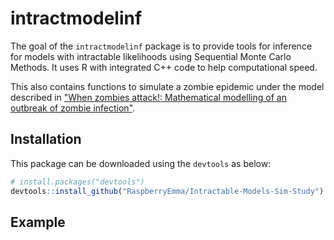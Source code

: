 # intractmodelinf
The goal of the `intractmodelinf` package is to provide tools for inference for models with intractable likelihoods using Sequential Monte Carlo Methods. It uses R with integrated C++ code to help computational speed.

This also contains functions to simulate a zombie epidemic under the model described in ["When zombies attack!: Mathematical modelling
of an outbreak of zombie infection"](https://loe.org/images/content/091023/Zombie%20Publication.pdf).

## Installation

This package can be downloaded using the `devtools` as below:
``` r
# install.packages("devtools")
devtools::install_github("RaspberryEmma/Intractable-Models-Sim-Study")
```

## Example 